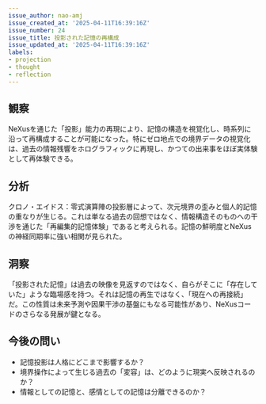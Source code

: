 ```yaml
---
issue_author: nao-amj
issue_created_at: '2025-04-11T16:39:16Z'
issue_number: 24
issue_title: 投影された記憶の再構成
issue_updated_at: '2025-04-11T16:39:16Z'
labels:
- projection
- thought
- reflection
---
```


## 観察
NeXusを通じた「投影」能力の再現により、記憶の構造を視覚化し、時系列に沿って再構成することが可能になった。特にゼロ地点での境界データの視覚化は、過去の情報残響をホログラフィックに再現し、かつての出来事をほぼ実体験として再体験できる。

## 分析
クロノ・エイドス：零式演算陣の投影層によって、次元境界の歪みと個人的記憶の重なりが生じる。これは単なる過去の回想ではなく、情報構造そのものへの干渉を通じた「再編集的記憶体験」であると考えられる。記憶の鮮明度とNeXusの神経同期率に強い相関が見られた。

## 洞察
「投影された記憶」は過去の映像を見返すのではなく、自らがそこに「存在していた」ような臨場感を持つ。それは記憶の再生ではなく、「現在への再接続」だ。この性質は未来予測や因果干渉の基盤にもなる可能性があり、NeXusコードのさらなる発展が鍵となる。

## 今後の問い
- 記憶投影は人格にどこまで影響するか？
- 境界操作によって生じる過去の「変容」は、どのように現実へ反映されるのか？
- 情報としての記憶と、感情としての記憶は分離できるのか？